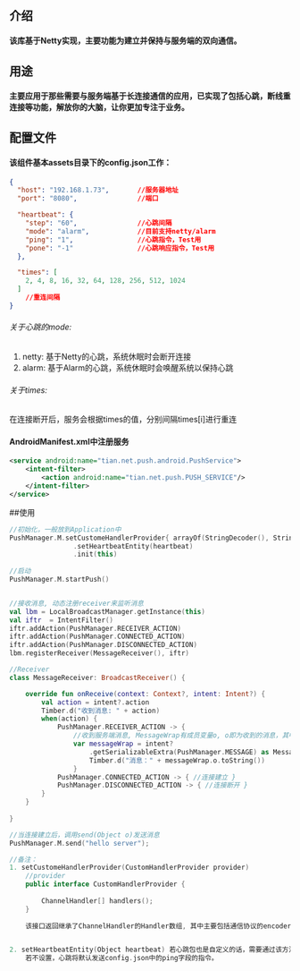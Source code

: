 ## 介绍
#### 该库基于Netty实现，主要功能为建立并保持与服务端的双向通信。

## 用途
#### 主要应用于那些需要与服务端基于长连接通信的应用，已实现了包括心跳，断线重连接等功能，解放你的大脑，让你更加专注于业务。

## 配置文件
#### 该组件基本assets目录下的config.json工作：
```json
{
  "host": "192.168.1.73",		//服务器地址
  "port": "8080",				//端口

  "heartbeat": {
    "step": "60",				//心跳间隔
    "mode": "alarm",			//目前支持netty/alarm
    "ping": "1",				//心跳指令，Test用
    "pone": "-1"				//心跳响应指令，Test用
  },

  "times": [
    2, 4, 8, 16, 32, 64, 128, 256, 512, 1024
  ]
	//重连间隔
}

```

###### 关于心跳的mode:
1. netty: 基于Netty的心跳，系统休眠时会断开连接
2. alarm: 基于Alarm的心跳，系统休眠时会唤醒系统以保持心跳

###### 关于times:
在连接断开后，服务会根据times的值，分别间隔times[i]进行重连

#### AndroidManifest.xml中注册服务
```xml
<service android:name="tian.net.push.android.PushService">
    <intent-filter>
        <action android:name="tian.net.push.PUSH_SERVICE"/>
    </intent-filter>
</service>
```


##使用

```kotlin
//初始化，一般放到Application中
PushManager.M.setCustomeHandlerProvider{ arrayOf(StringDecoder(), StringEncoder())}
                .setHeartbeatEntity(heartbeat)
                .init(this)
                
//启动                
PushManager.M.startPush()


//接收消息, 动态注册receiver来监听消息
val lbm = LocalBroadcastManager.getInstance(this)
val iftr  = IntentFilter()
iftr.addAction(PushManager.RECEIVER_ACTION)
iftr.addAction(PushManager.CONNECTED_ACTION)
iftr.addAction(PushManager.DISCONNECTED_ACTION)
lbm.registerReceiver(MessageReceiver(), iftr)

//Receiver
class MessageReceiver: BroadcastReceiver() {

    override fun onReceive(context: Context?, intent: Intent?) {
        val action = intent?.action
        Timber.d("收到消息: " + action)
        when(action) {
            PushManager.RECEIVER_ACTION -> {
            	//收到服务端消息, MessageWrap有成员变量o, o即为收到的消息，其中泛型T为o的实际类型。
                var messageWrap = intent?
                	.getSerializableExtra(PushManager.MESSAGE) as MessageWrap<T>
                	Timber.d("消息：" + messageWrap.o.toString())
                }
            PushManager.CONNECTED_ACTION -> { //连接建立 }
            PushManager.DISCONNECTED_ACTION -> { //连接断开 }
        }
    }
    
}

//当连接建立后，调用send(Object o)发送消息
PushManager.M.send("hello server");

//备注：
1. setCustomeHandlerProvider(CustomHandlerProvider provider)
	//provider
	public interface CustomHandlerProvider {
	
	    ChannelHandler[] handlers();
	}
	
	该接口返回继承了ChannelHandler的Handler数组, 其中主要包括通信协议的encoder和decoder, 方便用户自定义协定


2. setHeartbeatEntity(Object heartbeat) 若心跳包也是自定义的话，需要通过该方法进行设置.
	若不设置，心跳将默认发送config.json中的ping字段的指令。

```

